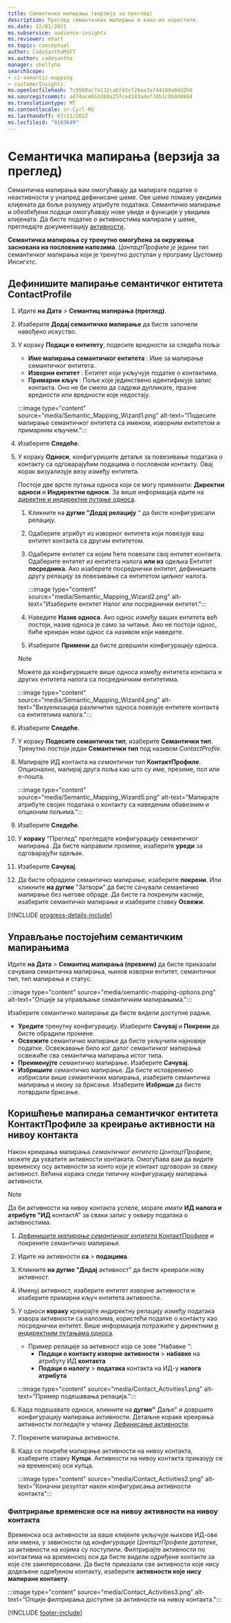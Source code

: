 ```yaml
---
title: Семантичка мапирања (верзија за преглед)
description: Преглед семантичких мапирања и како их користити.
ms.date: 12/01/2021
ms.subservice: audience-insights
ms.reviewer: mhart
ms.topic: conceptual
author: CadeSanthaMSFT
ms.author: cadesantha
manager: shellyha
searchScope:
- ci-semantic-mapping
- customerInsights
ms.openlocfilehash: 7c9588ac7a132ca6f43cf26ea3a744109a0dd2b8
ms.sourcegitcommit: ad74ace653db9a25fce4343adef7db1c9b0d8904
ms.translationtype: MT
ms.contentlocale: sr-Cyrl-RS
ms.lasthandoff: 07/21/2022
ms.locfileid: "9183649"
---
```

# <a name="semantic-mappings-preview"></a>Семантичка мапирања (верзија за преглед)

Семантичка мапирања вам омогућавају да мапирате податке о неактивности у унапред дефинисане шеме. Ове шеме помажу увидима клијената да боље разумеју атрибуте података. Семантичко мапирање и обезбеђени подаци омогућавају нове увиде и функције у увидима клијената. Да бисте податке о активностима мапирали у шеме, прегледајте документацију [активности](activities.md).

**Семантичка мапирања су тренутно омогућена за окружења заснована на пословним налозима**. *ЦонтацтПрофиле је* једини тип семантичког мапирања који је тренутно доступан у програму Цустомер Инсигхтс.

## <a name="define-a-contactprofile-semantic-entity-mapping"></a>Дефинишите мапирање семантичког ентитета ContactProfile

1. Идите **на Дата** > **Семантиц мапирања (преглед)**.

1. Изаберите **Додај семантичко мапирање** да бисте започели навођено искуство.

1. У кораку **Подаци о ентитету**, подесите вредности за следећа поља:

   - **Име мапирања семантичког ентитета** : Име за мапирање семантичког ентитета.
   - **Изворни ентитет** : Ентитет који укључује податке о контактима.
   - **Примарни кључ** : Поље које јединствено идентификује запис контакта. Оно не би смело да садржи дупликате, празне вредности или вредности које недостају.

   :::image type="content" source="media/Semantic_Mapping_Wizard1.png" alt-text="Подесите мапирање семантичког ентитета са именом, изворним ентитетом и примарним кључем.":::

1. Изаберите **Следеће**.

1. У кораку **Односи**, конфигуришите детаље за повезивање података о контакту са одговарајућим подацима о пословном контакту. Овај корак визуализује везу између ентитета.  

   Постоје две врсте путања односа који се могу применити: **Директни односи** и **Индиректни односи**. За више информација идите на [директне и индиректне путање односа](relationships.md#relationship-paths).

   1. Кликните на **дугме "Додај релацију** " да бисте конфигурисали релацију.
   1. Одаберите атрибут из изворног ентитета који повезује ваш ентитет контакта са другим ентитетом.
   1. Одаберите ентитет са којим ћете повезати свој ентитет контакта. Одаберите ентитет из ентитета налога **или из** одељка Ентитет **посредника**. Ако изаберете посреднички ентитет, дефинишите другу релацију за повезивање са ентитетом циљног налога.

      :::image type="content" source="media/Semantic_Mapping_Wizard2.png" alt-text="Изаберите ентитет Налог или посреднички ентитет.":::

   1. Наведите **Назив односа**. Ако однос између ваших ентитета већ постоји, назив односа је само за читање. Ако не постоји однос, биће креиран нови однос са називом који наведете.
   1. Изаберите **Примени** да бисте довршили конфигурацију односа.

   > [!NOTE]
   > Можете да конфигуришете више односа између ентитета контакта и других ентитета налога са посредничким ентитетима.
   
     :::image type="content" source="media/Semantic_Mapping_Wizard4.png" alt-text="Визуелизација различитих односа повезује ентитете контакта са ентитетима налога.":::

1. Изаберите **Следеће**.

1. У кораку **Подесите семантички тип**, изаберите **Семантички тип**. Тренутно постоји један **Семантички тип** под називом *ContactProfile*.

1. Мапирајте ИД контакта на *семантички* тип **КонтактПрофиле**. Опционално, мапирај друга поља као што су име, презиме, пол или е-пошта.

   :::image type="content" source="media/Semantic_Mapping_Wizard5.png" alt-text="Мапирајте атрибуте својих података о контакту са наведеним обавезним и опционим пољима.":::

1. Изаберите **Следеће**.

1. У **кораку** "Преглед" прегледајте конфигурацију семантичког мапирања. Да бисте направили промене, изаберите **уреди** за одговарајући одељак.

1. Изаберите **Сачувај**.

1. Да бисте обрадили семантичко мапирање, изаберите **покрени**. Или кликните **на дугме** "Затвори" да бисте сачували семантичко мапирање без његове обраде. Да бисте га покренули касније, изаберите семантичко мапирање и изаберите ставку **Освежи**.

[!INCLUDE [progress-details-include](includes/progress-details-pane.md)]

## <a name="manage-existing-semantic-mappings"></a>Управљање постојећим семантичким мапирањима

Идите **на Дата** > **Семантиц мапирања (превиеw)** да бисте приказали сачувана семантичка мапирања, њихов изворни ентитет, семантички тип, тип мапирања и статус.

:::image type="content" source="media/semantic-mapping-options.png" alt-text="Опције за управљање семантичким мапирањима.":::

Изаберите семантичко мапирање да бисте видели доступне радње.
- **Уредите** тренутну конфигурацију. Изаберите **Сачувај** и **Покрени** да бисте обрадили промене.
- **Освежите** семантичко мапирање да бисте укључили најновије податке. Освежавање било ког датог семантичког мапирања освежиће сва семантичка мапирања истог типа.
- **Преименујте** семантичко мапирање. Изаберите **Сачувај**.
- **Избришите** семантичко мапирање. Да бисте истовремено избрисали више семантичких мапирања, изаберите семантичка мапирања и икону за брисање. Изаберите **Избриши** да бисте потврдили брисање.

## <a name="use-a-contactprofile-semantic-entity-mapping-to-create-contact-level-activities"></a>Коришћење мапирања семантичког ентитета КонтактПрофиле за креирање активности на нивоу контакта

Након креирања мапирања *семантичког ентитета ЦонтацтПрофиле*, можете да ухватите активности контаката. Омогућава вам да видите временску осу активности за конто који је контакт одговоран за сваку активност. Већина корака следи типичну конфигурацију мапирања активности.

   > [!NOTE]
   > Да би активности на нивоу контакта успеле, морате имати **ИД** **налога и атрибуте "ИД** контактА" за сваки запис у оквиру података о активностима.

1. [Дефинишите *мапирање семантичког ентитета* КонтактПрофиле](#define-a-contactprofile-semantic-entity-mapping) и покрените семантичко мапирање.

1. Идите на активности **са** > **подацима**.

1. Кликните **на дугме "Додај** активност" да бисте креирали нову активност.

1. Именуј активност, изаберите ентитет изворне активности и изаберите примарни кључ ентитета активности.

1. У односи **кораку** креирајте индиректну релацију између података извора активности са налозима, користећи податке о контакту као посреднички ентитет. Више информација потражите у директним [и индиректним путањама односа](relationships.md#relationship-paths).
   - Пример релације за активност која се зове "Набавке *"*:
      - **Подаци о контакту изворне активности** > **набавке** на атрибуту ИД **контакта**
      - **Подаци о налогу** > **података** контакта на ИД-у **налога атрибута**

   :::image type="content" source="media/Contact_Activities1.png" alt-text="Пример подешавања релација.":::

1. Када подешавате односи, кликните на **дугме"** Даље" и довршите конфигурацију мапирања активности. Детаљне кораке креирања активности погледајте у чланку [Дефинисање активности](activities.md).

1. Покрените мапирања активности.

1. Када се покреће мапирање активности на нивоу контакта, изаберите ставку **Купци**. Активности на нивоу контакта приказују се на временској оси купца.

   :::image type="content" source="media/Contact_Activities2.png" alt-text="Коначни резултат након конфигурисања активности контакта":::

### <a name="contact-level-activity-timeline-filtering"></a>Филтрирање временске осе на нивоу активности на нивоу контакта

Временска оса активности за ваше клијенте укључује њихове ИД-ове или имена, у зависности од *конфигурације ЦонтацтПрофиле датотеке*, за активности на којима су поступили. Филтрирајте активности по контактима на временској оси да бисте видели одређене контакте за које сте заинтересовани. Да бисте приказали све активности које нису додељене одређеном контакту, изаберите **активности које нису мапиране контакту**.

:::image type="content" source="media/Contact_Activities3.png" alt-text="Опције филтрирања доступне за активности на нивоу контакта.":::

[!INCLUDE [footer-include](includes/footer-banner.md)]
